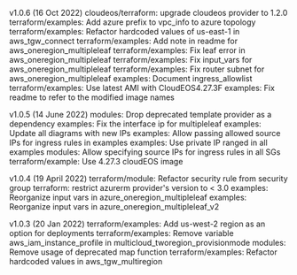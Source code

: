 v1.0.6 (16 Oct 2022)
 cloudeos/terraform: upgrade cloudeos provider to 1.2.0
 terraform/examples: Add azure prefix to vpc_info to azure topology
 terraform/examples: Refactor hardcoded values of us-east-1 in aws_tgw_connect
 terraform/examples: Add note in readme for aws_oneregion_multipleleaf
 terraform/examples: Fix leaf error in aws_oneregion_multipleleaf
 terraform/examples: Fix input_vars for aws_oneregion_multipleleaf
 terraform/examples: Fix router subnet for aws_oneregion_multipleleaf
 examples: Document ingress_allowlist
 terraform/examples: Use latest AMI with CloudEOS4.27.3F
 examples: Fix readme to refer to the modified image names

v1.0.5 (14 June 2022)
 modules: Drop deprecated template provider as a dependency
 examples: Fix the interface ip for multipleleaf
 examples: Update all diagrams with new IPs
 examples: Allow passing allowed source IPs for ingress rules in examples
 examples: Use private IP ranged in all examples
 modules: Allow specifying source IPs for ingress rules in all SGs
 terraform/example: Use 4.27.3 cloudEOS image

v1.0.4 (19 April 2022)
 terraform/module: Refactor security rule from security group
 terraform: restrict azurerm provider's version to < 3.0
 examples: Reorganize input vars in azure_oneregion_multipleleaf
 examples: Reorganize input vars in azure_oneregion_multipleleaf_v2

v1.0.3 (20 Jan 2022)
 terraform/examples: Add us-west-2 region as an option for deployments
 terraform/examples: Remove variable aws_iam_instance_profile in multicloud_tworegion_provisionmode
 modules: Remove usage of deprecated map function
 terraform/examples: Refactor hardcoded values in aws_tgw_multiregion
